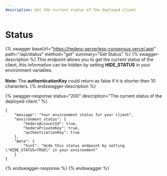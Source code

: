 ```yaml
---
description: Get the current status of the deployed client
---
```


# Status

{% swagger baseUrl="https://hedera-serverless-consensus.vercel.app" path="/api/status" method="get" summary="Get Status" %}
{% swagger-description %}
This endpoint allows you to get the current status of the client, this information can be hidden by setting **HIDE\_STATUS** in your environment variables.\
\
**Note:** The **authenticationKey** could return as false if it is shorter then 10 characters.
{% endswagger-description %}

{% swagger-response status="200" description="The current status of the deployed client." %}
```
{
    "message": "Your environment status for your client",
    "environment_status": {
        "hederaAccountId": true,
        "hederaPrivateKey": true,
        "authenticationKey": true
    },
    "meta": {
        "hint": "Hide this status endpoint by setting \"HIDE_STATUS=TRUE\" in your environment"
    }
}
```
{% endswagger-response %}
{% endswagger %}

